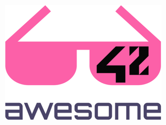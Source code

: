 ![alt text](https://github.com/aratinau/awesome-42/blob/master/assets/awesome-42-logo.png "awesome 42 logo")
